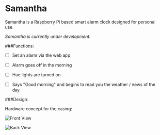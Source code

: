 # Samantha

Samantha is a Raspberry Pi based smart alarm clock designed for personal use. 

*Samantha is currently under development.*

###Functions:

* [ ] Set an alarm via the web app
* [ ] Alarm goes off in the morning 
* [ ] Hue lights are turned on
* [ ] Says "Good morning" and begins to read you the weather / news of the day


###Design:

Hardware concept for the casing:

![Front View](concept/front.png)

![Back View](concept/back.png)
